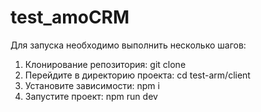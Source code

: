 # test_amoCRM

Для запуска необходимо выполнить несколько шагов:

1. Клонирование репозитория: git clone <SSH>
2. Перейдите в директорию проекта: cd test-arm/client
3. Установите зависимости: npm i
4. Запустите проект: npm run dev
